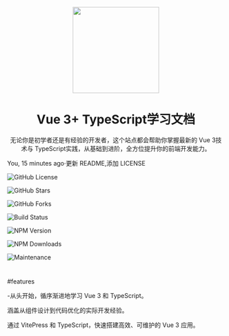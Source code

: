 <!--
 * @Author: shy 1533103845@qq.com
 * @Date: 2024-10-08 10:08:28
 * @LastEditors: shy 1533103845@qq.com
 * @LastEditTime: 2024-10-08 13:23:27
 * @FilePath: \vue3-composables\README.md
 * @Description: 这是默认设置,请设置`customMade`, 打开koroFileHeader查看配置 进行设置: https://github.com/OBKoro1/koro1FileHeader/wiki/%E9%85%8D%E7%BD%AE
-->
<p align="center">
<img src="https://www.helloimg.com/i/2024/10/08/67049290a6755.jpg" style="width:200px;"/>
</p>

<h1 align="center">Vue 3+ TypeScript学习文档</h1>

<p align="center">
无论你是初学者还是有经验的开发者，这个站点都会帮助你掌握最新的 Vue 3技术与 TypeScript实践，从基础到进阶，全方位提升你的前端开发能力。
</p>

You, 15 minutes ago·更新 README,添加 LICENSE

<p>
<!--后面可以加入?color=red这样的参数改变徽章颜色，默认为绿色-->

![GitHub License](https://img.shields.io/github/license/mqxu/vue3-ts-docs)

![GitHub Stars](https://img.shields.io/github/stars/mqxu/vue3-ts-docs)

![GitHub Forks](https://img.shields.io/github/forks/mqxu/vue3-ts-docs)

![Build Status](https://img.shields.io/github/workflow/status/mqxu/vue3-ts-docs/CI)

![NPM Version](https://img.shields.io/npm/v/vue)

![NPM Downloads](https://img.shields.io/npm/dw/vue)

![Maintenance](https://img.shields.io/maintenance/yes/2024)

</p>

#

#features

-从头开始，循序渐进地学习 Vue 3 和 TypeScript。

涵盖从组件设计到代码优化的实际开发经验。

通过 VitePress 和 TypeScript，快速搭建高效、可维护的 Vue 3 应用。
